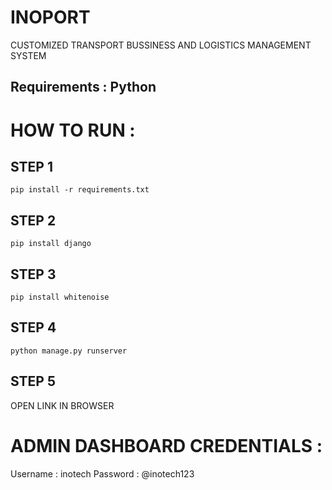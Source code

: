 # INOPORT
 CUSTOMIZED TRANSPORT BUSSINESS AND LOGISTICS MANAGEMENT  SYSTEM

## Requirements : Python 

# HOW TO RUN : 

## STEP 1
`pip install -r requirements.txt`

## STEP 2 
`pip install django`

## STEP 3
`pip install whitenoise`

## STEP 4
`python manage.py runserver`

## STEP 5
OPEN LINK IN BROWSER

# ADMIN DASHBOARD CREDENTIALS :

Username : inotech
Password : @inotech123
